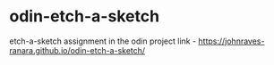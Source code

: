 # odin-etch-a-sketch
etch-a-sketch assignment in the odin project
link - https://johnraves-ranara.github.io/odin-etch-a-sketch/
